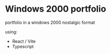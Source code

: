 # Windows 2000 portfolio

portfolio in a windows 2000 nostalgic format

using:
 - React / Vite
 - Typescript
 